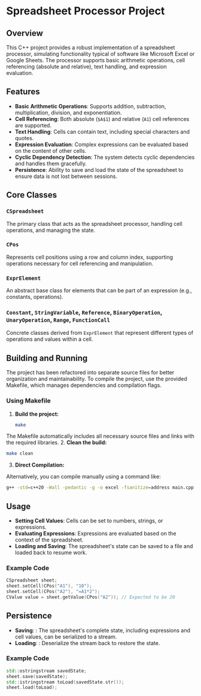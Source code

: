 # Spreadsheet Processor Project

## Overview

This C++ project provides a robust implementation of a spreadsheet processor, simulating functionality typical of software like Microsoft Excel or Google Sheets. The processor supports basic arithmetic operations, cell referencing (absolute and relative), text handling, and expression evaluation.

## Features

- **Basic Arithmetic Operations**: Supports addition, subtraction, multiplication, division, and exponentiation.
- **Cell Referencing**: Both absolute (`$A$1`) and relative (`A1`) cell references are supported.
- **Text Handling**: Cells can contain text, including special characters and quotes.
- **Expression Evaluation**: Complex expressions can be evaluated based on the content of other cells.
- **Cyclic Dependency Detection**: The system detects cyclic dependencies and handles them gracefully.
- **Persistence**: Ability to save and load the state of the spreadsheet to ensure data is not lost between sessions.

## Core Classes

### `CSpreadsheet`
The primary class that acts as the spreadsheet processor, handling cell operations, and managing the state.

### `CPos`
Represents cell positions using a row and column index, supporting operations necessary for cell referencing and manipulation.

### `ExprElement`
An abstract base class for elements that can be part of an expression (e.g., constants, operations).

### `Constant`, `StringVariable`, `Reference`, `BinaryOperation`, `UnaryOperation`, `Range`, `FunctionCall`
Concrete classes derived from `ExprElement` that represent different types of operations and values within a cell.

## Building and Running

The project has been refactored into separate source files for better organization and maintainability. To compile the project, use the provided Makefile, which manages dependencies and compilation flags.

### Using Makefile

1. **Build the project:**
   ```bash
   make
   ```

The Makefile automatically includes all necessary source files and links with the required libraries.
2. **Clean the build:**
   ```bash
   make clean
   ```  
3. **Direct Compilation:**

Alternatively, you can compile manually using a command like:
   ```bash
  g++ -std=c++20 -Wall -pedantic -g -o excel -fsanitize=address main.cpp CSpreadsheet.cpp CPos.cpp ExprElement.cpp CustomExpressionBuilder.cpp -L./x86_64-linux-gnu -lexpression_parser
   ```

## Usage

- **Setting Cell Values**: Cells can be set to numbers, strings, or expressions.
- **Evaluating Expressions**: Expressions are evaluated based on the context of the spreadsheet.
- **Loading and Saving**: The spreadsheet's state can be saved to a file and loaded back to resume work.

### Example Code

```cpp
CSpreadsheet sheet;
sheet.setCell(CPos("A1"), "10");
sheet.setCell(CPos("A2"), "=A1*2");
CValue value = sheet.getValue(CPos("A2")); // Expected to be 20
```

## Persistence

- **Saving**: : The spreadsheet's complete state, including expressions and cell values, can be serialized to a stream.
- **Loading**: : Deserialize the stream back to restore the state.

### Example Code

```cpp
std::ostringstream savedState;
sheet.save(savedState);
std::istringstream toLoad(savedState.str());
sheet.load(toLoad);
```




